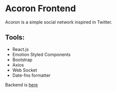 # Acoron Frontend

Acoron is a simple social network inspired in Twitter.

## Tools:
- React.js
- Emotion Styled Components
- Bootstrap
- Axios
- Web Socket
- Date-fns formatter

Backend is [here](../Backend)
